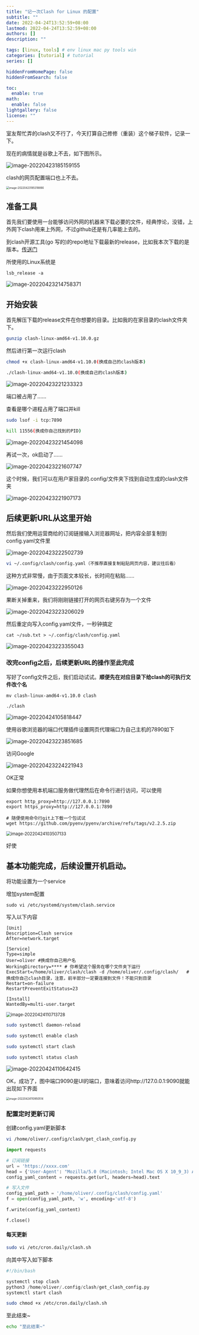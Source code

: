 ```yaml
---
title: "记一次Clash for Linux 的配置"
subtitle: ""
date: 2022-04-24T13:52:59+08:00
lastmod: 2022-04-24T13:52:59+08:00
authors: []
description: ""

tags: [linux, tools] # env linux mac py tools win
categories: [tutorial] # tutorial
series: []

hiddenFromHomePage: false
hiddenFromSearch: false

toc:
  enable: true
math:
  enable: false
lightgallery: false
license: ""
---
```


室友帮忙弄的clash又不行了，今天打算自己修修（重装）这个梯子软件，记录一下。

现在的病情就是谷歌上不去，如下图所示。

![image-20220423185159155](MD_img/image-20220423185159155.png)

clash的网页配置端口也上不去。

<img src="MD_img/image-20220423185318890.png" alt="image-20220423185318890" style="zoom: 50%;" />

## 准备工具

首先我们要使用一台能够访问外网的机器来下载必要的文件，经典悖论，没错，上外网下clash用来上外网，不过github还是有几率能上去的。

到clash开源工具(go 写的)的repo地址下载最新的release，比如我本次下载的是版本。[传送门](https://github.com/Dreamacro/clash)

所使用的Linux系统是

```
lsb_release -a
```

![image-20220423214758371](MD_img/image-20220423214758371.png)

## 开始安装

首先解压下载的release文件在你想要的目录。比如我的在家目录的clash文件夹下。

```bash
gunzip clash-linux-amd64-v1.10.0.gz
```

然后进行第一次运行clash

```bash
chmod +x clash-linux-amd64-v1.10.0(换成自己的clash版本)
```

```bash
./clash-linux-amd64-v1.10.0(换成自己的clash版本)
```



![image-20220423221233323](MD_img/image-20220423221233323.png)

端口被占用了……

查看是哪个进程占用了端口并kill

```bash
sudo lsof -i tcp:7890
```

```bash
kill 11556(换成你自己找到的PID)
```

![image-20220423221454098](MD_img/image-20220423221454098.png)

再试一次，ok启动了……

![image-20220423221607747](MD_img/image-20220423221607747.png)

这个时候，我们可以在用户家目录的.config/文件夹下找到自动生成的clash文件夹

![image-20220423221907173](MD_img/image-20220423221907173.png)

## 后续更新URL从这里开始

然后我们使用运营商给的订阅链接输入浏览器网址，把内容全部复制到config.yaml文件里

![image-20220423222502739](MD_img/image-20220423222502739.png)

```bash
vi ~/.config/clash/config.yaml（不推荐直接复制粘贴网页内容，建议往后看）
```

这种方式非常慢，由于页面文本较长，长时间在粘贴……

![image-20220423222950126](MD_img/image-20220423222950126.png)

果断关掉重来，我们将刚刚链接打开的网页右键另存为一个文件

![image-20220423223206029](MD_img/image-20220423223206029.png)

然后重定向写入config.yaml文件，一秒钟搞定

```
cat ~/sub.txt > ~/.config/clash/config.yaml
```

![image-20220423223355043](MD_img/image-20220423223355043.png)

### 改完config之后，后续更新URL的操作至此完成

写好了config文件之后，我们启动试试。**顺便先在对应目录下给clash的可执行文件改个名**

```
mv clash-linux-amd64-v1.10.0 clash

./clash
```



![image-20220424105818447](MD_img/image-20220424105818447.png)

使用谷歌浏览器的端口代理插件设置网页代理端口为自己主机的7890如下

![image-20220423223851685](MD_img/image-20220423223851685.png)



访问Google

![image-20220423224221943](MD_img/image-20220423224221943.png)

OK正常

如果你想使用本机端口服务做代理然后在命令行进行访问，可以使用

```
export http_proxy=http://127.0.0.1:7890
export https_proxy=http://127.0.0.1:7890
```

```ba
# 随便使用命令行git上下载一个包试试
wget https://github.com/pyenv/pyenv/archive/refs/tags/v2.2.5.zip
```



<img src="MD_img/image-20220424103507133.png" alt="image-20220424103507133" style="zoom:80%;" />

好使

## 基本功能完成，后续设置开机启动。

将功能设置为一个service

增加system配置

```ba
sudo vi /etc/systemd/system/clash.service

```

写入以下内容

```ba
[Unit]
Description=Clash service
After=network.target

[Service]
Type=simple
User=oliver #换成你自己用户名
WorkingDirectory=**** # 你希望这个服务在哪个文件夹下运行
ExecStart=/home/oliver/clash/clash -d /home/oliver/.config/clash/   #换成你自己clash目录，注意，前半部分一定要连接到文件！不能只到目录
Restart=on-failure
RestartPreventExitStatus=23

[Install]
WantedBy=multi-user.target
```

<img src="MD_img/image-20220424110713728.png" alt="image-20220424110713728" style="zoom:80%;" />

```bash
sudo systemctl daemon-reload
```

```bash
sudo systemctl enable clash
```

```bash
sudo systemctl start clash
```

```bash
sudo systemctl status clash
```



![image-20220424110642415](MD_img/image-20220424110642415.png)

OK，成功了，图中端口9090是UI的端口，意味着访问http://127.0.0.1:9090就能出现如下界面

<img src="MD_img/image-20220424110950514.png" alt="image-20220424110950514" style="zoom:50%;" />

### 配置定时更新订阅

创建config.yaml更新脚本

```bash
vi /home/oliver/.config/clash/get_clash_config.py
```

```python
import requests

# 订阅链接
url = 'https://xxxx.com'
head = {'User-Agent': "Mozilla/5.0 (Macintosh; Intel Mac OS X 10_9_3) AppleWebKit/537.75.14 (KHTML, like Gecko) Version/7.0.3 Safari/7046A194A"}
config_yaml_content = requests.get(url, headers=head).text

# 写入文件
config_yaml_path = '/home/oliver/.config/clash/config.yaml'
f = open(config_yaml_path, 'w', encoding='utf-8')

f.write(config_yaml_content)

f.close()
```



#### 每天更新

```bash
sudo vi /etc/cron.daily/clash.sh
```

向其中写入如下脚本

```python
#!/bin/bash

systemctl stop clash
python3 /home/oliver/.config/clash/get_clash_config.py
systemctl start clash

```

```bash
sudo chmod +x /etc/cron.daily/clash.sh
```



至此结束~

```bash
echo "至此结束~"
```





